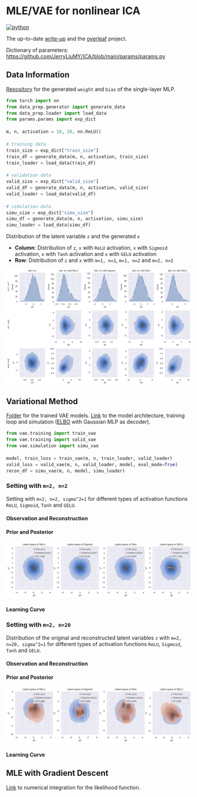 # MLE/VAE for nonlinear ICA
<p>
    <a href="https://www.python.org/">
    <img src="https://img.shields.io/badge/python-v3-brightgreen.svg" alt="python"></a> &nbsp;
</p>

The up-to-date <a href="./__resources__/ICA/main.pdf" target="_blank">write-up</a> and the <a href="https://www.overleaf.com/project/62e45e862465cfc8d3bc6aed" target="_blank">overleaf</a> project.

Dictionary of parameters: https://github.com/JerryLiuMY/ICA/blob/main/params/params.py

## Data Information
<a href="https://drive.google.com/drive/folders/1OnsuFWZwtcZhROKImRHxXBBkdrAlD5Ti?usp=sharing" target="_blank">Repository</a> for the generated `weight` and `bias` of the single-layer MLP.


```python
from torch import nn
from data_prep.generator import generate_data
from data_prep.loader import load_data
from params.params import exp_dict

m, n, activation = 10, 20, nn.ReLU()

# training data
train_size = exp_dict["train_size"]
train_df = generate_data(m, n, activation, train_size)
train_loader = load_data(train_df)

# validation data
valid_size = exp_dict["valid_size"]
valid_df = generate_data(m, n, activation, valid_size)
valid_loader = load_data(valid_df)

# simulation data
simu_size = exp_dict["simu_size"]
simu_df = generate_data(m, n, activation, simu_size)
simu_loader = load_data(simu_df)
```

Distribution of the latent variable `z` and the generated `x`
- **Column**: Distribution of `z`, `x` with `ReLU` activation, `x` with `Sigmoid` activation, `x` with `Tanh` activation and `x` with `GELU` activation
- **Row**: Distribution of `z` and `x` with `m=1, n=1`, `m=1, n=2` and `m=2, n=2`

![alt text](./__resources__/data_dist.jpg?raw=true "Title")

## Variational Method
<a href="https://drive.google.com/drive/folders/1OpN3lfy2Eew5eH-7AY1A6-2v6GMcxcq1?usp=sharing" target="_blank">Folder</a> for the trained VAE models. <a href="./vae">Link</a> to the model architecture, training loop and simulation (<a href="https://github.com/JerryLiuMY/ICA/blob/8adb6fcbe68ba727bb4856913fe99bbad84640f7/vae/vae.py#L92">ELBO</a> with Gaussian MLP as decoder).

```python
from vae.training import train_vae
from vae.training import valid_vae
from vae.simulation import simu_vae

model, train_loss = train_vae(m, n, train_loader, valid_loader)
valid_loss = valid_vae(m, n, valid_loader, model, eval_mode=True)
recon_df = simu_vae(m, n, model, simu_loader)
```

### Setting with `m=2, n=2`
Setting with `m=2, n=2, sigma^2=1` for different types of activation functions `ReLU`, `Sigmoid`, `Tanh` and `GELU`.

#### Observation and Reconstruction

#### Prior and Posterior
![alt text](./__resources__/latent_m2_n2.jpg?raw=true "Title")

#### Learning Curve

### Setting with `m=2, n=20`
Distribution of the original and reconstructed latent variables `z` with `m=2, n=20, sigma^2=1` for different types of activation functions `ReLU`, `Sigmoid`, `Tanh` and `GELU`.

#### Observation and Reconstruction

#### Prior and Posterior
![alt text](./__resources__/latent_m2_n20.jpg?raw=true "Title")

#### Learning Curve

## MLE with Gradient Descent
<a href="./funcs/likelihood.py">Link</a> to numerical integration for the likelihood function. 
